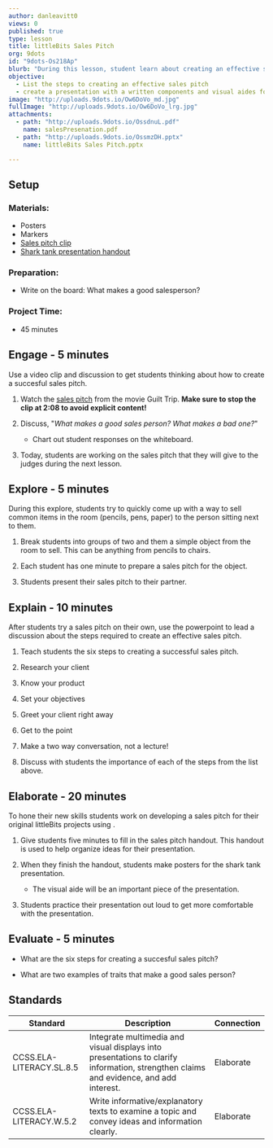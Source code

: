 ```yaml
---
author: danleavitt0
views: 0
published: true
type: lesson
title: littleBits Sales Pitch
org: 9dots
id: "9dots-Os218Ap"
blurb: "During this lesson, student learn about creating an effective sales pitch. Start by engaging students with a quick video clip. After discussing the clip, give students an introduction to sales by attempting to sell an ordinary object in the classroom. Then, explain to students the important steps to creating a sales pitch. Finally, give students time to create a sales pitch and visual aides for their product."
objective: 
  - List the steps to creating an effective sales pitch
  - create a presentation with a written components and visual aides for their littleBits product
image: "http://uploads.9dots.io/Ow6DoVo_md.jpg"
fullImage: "http://uploads.9dots.io/Ow6DoVo_lrg.jpg"
attachments: 
  - path: "http://uploads.9dots.io/OssdnuL.pdf"
    name: salesPresenation.pdf
  - path: "http://uploads.9dots.io/OssmzDH.pptx"
    name: littleBits Sales Pitch.pptx

---
```


## Setup

### Materials:

- Posters
- Markers
- [Sales pitch clip](https://www.youtube.com/watch?v=h5xJrw_h5Nk)
- [Shark tank presentation handout]()

### Preparation:

- Write on the board:  What makes a good salesperson?

### Project Time:

- 45 minutes

## Engage - 5 minutes
Use a video clip and discussion to get students thinking about how to create a succesful sales pitch.

1. Watch the [sales pitch](https://www.youtube.com/watch?v=h5xJrw_h5Nk) from the movie Guilt Trip. 
**Make sure to stop the clip at 2:08 to avoid explicit content!**

2. Discuss, "_What makes a good sales person? What makes a bad one?_"
	- Chart out student responses on the whiteboard.

3. Today, students are working on the sales pitch that they will give to the judges during the next lesson. 
    
## Explore - 5 minutes
During this explore, students try to quickly come up with a way to sell common items in the room (pencils, pens, paper) to the person sitting next to them. 

1. Break students into groups of two and them a simple object from the room to sell. This can be anything from pencils to chairs.

2. Each student has one minute to prepare a sales pitch for the object.

3. Students present their sales pitch to their partner.

## Explain - 10 minutes
After students try a sales pitch on their own, use the powerpoint to lead a discussion about the steps required to create an effective sales pitch.

1. Teach students the six steps to creating a successful sales pitch.  
  1. Research your client
  2. Know your product
  3. Set your objectives
  4. Greet your client right away
  5. Get to the point
  6. Make a two way conversation, not a lecture!
  
2. Discuss with students the importance of each of the steps from the list above.

## Elaborate - 20 minutes
To hone their new skills students work on developing a sales pitch for their original littleBits projects using .

1. Give students five minutes to fill in the sales pitch handout.  This handout is used to help organize ideas for their presentation. 

2. When they finish the handout, students make posters for the shark tank presentation.
	- The visual aide will be an important piece of the presentation.

3. Students practice their presentation out loud to get more comfortable with the presentation.

## Evaluate - 5 minutes

- What are the six steps for creating a succesful sales pitch?

- What are two examples of traits that make a good sales person? 

## Standards

Standard | Description | Connection
--- | --- | ---
CCSS.ELA-LITERACY.SL.8.5 | Integrate multimedia and visual displays into presentations to clarify information, strengthen claims and evidence, and add interest. | Elaborate
CCSS.ELA-LITERACY.W.5.2 | Write informative/explanatory texts to examine a topic and convey ideas and information clearly. | Elaborate
